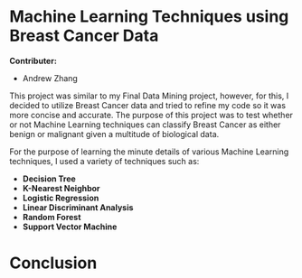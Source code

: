 # Machine Learning Techniques using Breast Cancer Data

**Contributer:**
- Andrew Zhang

This project was similar to my Final Data Mining project, however, for this, I decided to utilize Breast Cancer data and tried to refine my code so it was more concise and accurate. The purpose of this project was to test whether or not Machine Learning techniques can classify Breast Cancer as either benign or malignant given a multitude of biological data.

For the purpose of learning the minute details of various Machine Learning techniques, I used a variety of techniques such as: 
- **Decision Tree**
- **K-Nearest Neighbor**
- **Logistic Regression**
- **Linear Discriminant Analysis**
- **Random Forest**
- **Support Vector Machine**

# Conclusion
